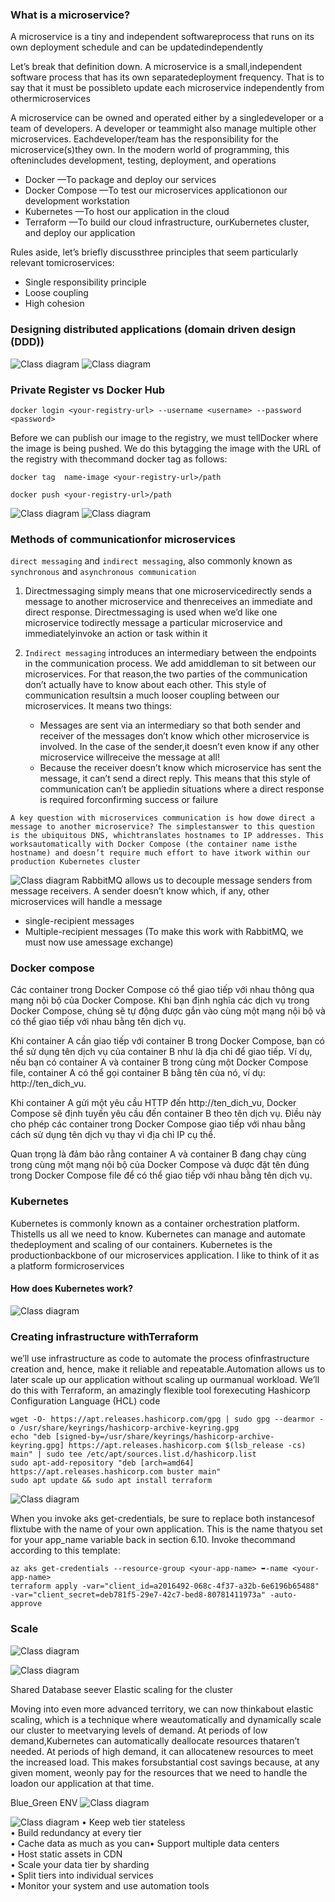 ### What is a microservice?

A microservice is a tiny and independent softwareprocess that runs on its own deployment schedule and can be updatedindependently

Let’s break that definition down. A microservice is a small,independent software process that has its own separatedeployment frequency. That is to say that it must be possibleto update each microservice independently from othermicroservices

A microservice can be owned and operated either by a singledeveloper or a team of developers. A developer or teammight also manage multiple other microservices. Eachdeveloper/team has the responsibility for the microservice(s)they own. In the modern world of programming, this oftenincludes development, testing, deployment, and operations

- Docker —To package and deploy our services
- Docker Compose —To test our microservices applicationon our development workstation
- Kubernetes —To host our application in the cloud
- Terraform —To build our cloud infrastructure, ourKubernetes cluster, and deploy our application

Rules aside, let’s briefly discussthree principles that seem particularly relevant tomicroservices:
- Single responsibility principle
- Loose coupling
- High cohesion


### Designing distributed applications (domain driven design (DDD))

![Class diagram](./img/micro_app.PNG)
![Class diagram](./img/smalltobig.PNG)

### Private Register vs Docker Hub

```shell
docker login <your-registry-url> --username <username> --password <password>
```

Before we can publish our image to the registry, we must tellDocker where the image is being pushed. We do this bytagging the image with the URL of the registry with thecommand docker tag as follows:

```shell
docker tag  name-image <your-registry-url>/path
```

```shell
docker push <your-registry-url>/path
```

![Class diagram](./img/micro_app.PNG)
![Class diagram](./img/workflow.PNG)
### Methods of communicationfor microservices
`direct messaging` and `indirect messaging`, also commonly known as `synchronous` and `asynchronous communication`

1. Directmessaging simply means that one microservicedirectly sends a message to another microservice and thenreceives an immediate and direct response. Directmessaging is used when we’d like one microservice todirectly message a particular microservice and immediatelyinvoke an action or task within it
   
2. `Indirect messaging` introduces an intermediary between the endpoints in the communication process. We add amiddleman to sit between our microservices. For that reason,the two parties of the communication don’t actually have to know about each other. This style of communication resultsin a much looser coupling between our microservices. It means two things:
   - Messages are sent via an intermediary so that both sender and receiver of the messages don’t know which other microservice is involved. In the case of the sender,it doesn’t even know if any other microservice willreceive the message at all!
   - Because the receiver doesn’t know which microservice has sent the message, it can’t send a direct reply. This means that this style of communication can’t be appliedin situations where a direct response is required forconfirming success or failure

```note
A key question with microservices communication is how dowe direct a message to another microservice? The simplestanswer to this question is the ubiquitous DNS, whichtranslates hostnames to IP addresses. This worksautomatically with Docker Compose (the container name isthe hostname) and doesn’t require much effort to have itwork within our production Kubernetes cluster
```

![Class diagram](./img/rappidmq.PNG)
RabbitMQ allows us to decouple message senders from message receivers. A sender doesn’t know which, if any, other microservices will handle a message
- single-recipient messages
- Multiple-recipient messages (To make this work with RabbitMQ, we must now use amessage exchange)

### Docker compose

Các container trong Docker Compose có thể giao tiếp với nhau thông qua mạng nội bộ của Docker Compose. Khi bạn định nghĩa các dịch vụ trong Docker Compose, chúng sẽ tự động được gắn vào cùng một mạng nội bộ và có thể giao tiếp với nhau bằng tên dịch vụ.

Khi container A cần giao tiếp với container B trong Docker Compose, bạn có thể sử dụng tên dịch vụ của container B như là địa chỉ để giao tiếp. Ví dụ, nếu bạn có container A và container B trong cùng một Docker Compose file, container A có thể gọi container B bằng tên của nó, ví dụ: http://ten_dich_vu.

Khi container A gửi một yêu cầu HTTP đến http://ten_dich_vu, Docker Compose sẽ định tuyến yêu cầu đến container B theo tên dịch vụ. Điều này cho phép các container trong Docker Compose giao tiếp với nhau bằng cách sử dụng tên dịch vụ thay vì địa chỉ IP cụ thể.

Quan trọng là đảm bảo rằng container A và container B đang chạy cùng trong cùng một mạng nội bộ của Docker Compose và được đặt tên đúng trong Docker Compose file để có thể giao tiếp với nhau bằng tên dịch vụ.

### Kubernetes

Kubernetes is commonly known as a container orchestration platform. Thistells us all we need to know. Kubernetes can manage and automate thedeployment and scaling of our containers. Kubernetes is the productionbackbone of our microservices application. I like to think of it as a platform formicroservices

#### How does Kubernetes work?
![Class diagram](./img/k8s.PNG)

### Creating infrastructure withTerraform

we’ll use infrastructure as code to automate the process ofinfrastructure creation and, hence, make it reliable and repeatable.Automation allows us to later scale up our application without scaling up ourmanual workload. We’ll do this with Terraform, an amazingly flexible tool forexecuting Hashicorp Configuration Language (HCL) code

```shell
wget -O- https://apt.releases.hashicorp.com/gpg | sudo gpg --dearmor -o /usr/share/keyrings/hashicorp-archive-keyring.gpg
echo "deb [signed-by=/usr/share/keyrings/hashicorp-archive-keyring.gpg] https://apt.releases.hashicorp.com $(lsb_release -cs) main" | sudo tee /etc/apt/sources.list.d/hashicorp.list
sudo apt-add-repository "deb [arch=amd64] https://apt.releases.hashicorp.com buster main"
sudo apt update && sudo apt install terraform
```
![Class diagram](./img/interactwithk8s.PNG)

When you invoke aks get-credentials, be sure to replace both instancesof flixtube with the name of your own application. This is the name thatyou set for your app_name variable back in section 6.10. Invoke thecommand according to this template:
```shell
az aks get-credentials --resource-group <your-app-name> ➥-name <your-app-name>
terraform apply -var="client_id=a2016492-068c-4f37-a32b-6e6196b65488" -var="client_secret=deb781f5-29e7-42c7-bed8-80781411973a" -auto-approve
```

### Scale 

![Class diagram](./img/scale_doc.PNG)

![Class diagram](./img/scale_ngang.PNG)

Shared Database seever
Elastic scaling for the cluster

Moving into even more advanced territory, we can now thinkabout elastic scaling, which is a technique where weautomatically and dynamically scale our cluster to meetvarying levels of demand. At periods of low demand,Kubernetes can automatically deallocate resources thataren’t needed. At periods of high demand, it can allocatenew resources to meet the increased load. This makes forsubstantial cost savings because, at any given moment, weonly pay for the resources that we need to handle the loadon our application at that time. 

Blue_Green ENV
![Class diagram](./img/env.PNG)

![Class diagram](./img/scale_system.PNG)
• Keep web tier stateless  
• Build redundancy at every tier  
• Cache data as much as you can• Support multiple data centers  
• Host static assets in CDN  
• Scale your data tier by sharding  
• Split tiers into individual services  
• Monitor your system and use automation tools





